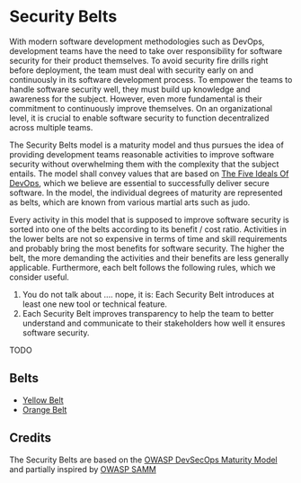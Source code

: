 # Security Belts

With modern software development methodologies such as DevOps, development teams have the need to take over responsibility for software security for their product themselves. To avoid security fire drills right before deployment, the team must deal with security early on and continuously in its software development process. To empower the teams to handle software security well, they must build up knowledge and awareness for the subject. However, even more fundamental is their commitment to continuously improve themselves. On an organizational level, it is crucial to enable software security to function decentralized across multiple teams.

The Security Belts model is a maturity model and thus pursues the idea of providing development teams reasonable activities to improve software security without overwhelming them with the complexity that the subject entails.
The model shall convey values that are based on [The Five Ideals Of DevOps](https://itrevolution.com/five-ideals-of-devops/), which we believe are essential to successfully deliver secure software. In the model, the individual degrees of maturity are represented as belts, which are known from various martial arts such as judo.

Every activity in this model that is supposed to improve software security is sorted into one of the belts according to its benefit / cost ratio. Activities in the lower belts are not so expensive in terms of time and skill requirements and probably bring the most benefits for software security. The higher the belt, the more demanding the activities and their benefits are less generally applicable.
Furthermore, each belt follows the following rules, which we consider useful.
1. You do not talk about .... nope, it is: Each Security Belt introduces at least one new tool or technical feature.
2. Each Security Belt improves transparency to help the team to better understand and communicate to their stakeholders how well it ensures software security.



TODO

## Belts

- [Yellow Belt](yellow/README.md)
- [Orange Belt](orange/README.md)

## Credits

The Security Belts are based on the [OWASP DevSecOps Maturity Model](https://owasp.org/www-project-devsecops-maturity-model/) and partially inspired by [OWASP SAMM](https://owasp.org/www-project-samm/)
